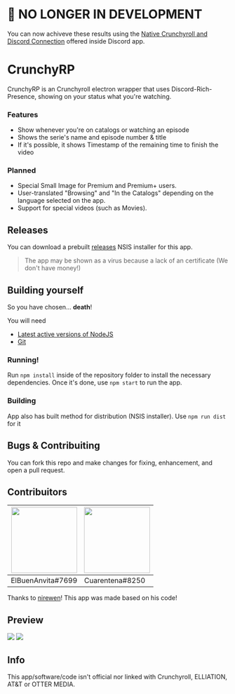 # 🚧 NO LONGER IN DEVELOPMENT
You can now achiveve these results using the [Native Crunchyroll and Discord Connection](https://support.discord.com/hc/en-us/articles/9929188048023-Discord-and-Crunchyroll-Connection-FAQ) offered inside Discord app.

# CrunchyRP

CrunchyRP is an Crunchyroll electron wrapper that uses Discord-Rich-Presence, showing on your status what you're watching. 

### Features
  - Show whenever you're on catalogs or watching an episode
  - Shows the serie's name and episode number & title
  - If it's possible, it shows Timestamp of the remaining time to finish the video

### Planned
  - Special Small Image for Premium and Premium+ users.
  - User-translated "Browsing" and "In the Catalogs" depending on the language selected on the app.
  - Support for special videos (such as Movies). 

## Releases
You can download a prebuilt [releases](https://github.com/ElBuenAnvita/CrunchyRP/releases) NSIS installer for this app.
> The app may be shown as a virus because a lack of an certificate (We don't have money!) 

## Building yourself
So you have chosen... __death__!

You will need
* [Latest active versions of NodeJS](https://nodejs.org/es/about/releases/)
* [Git](https://git-scm.com/downloads)

### Running!
Run `npm install` inside of the repository folder to install the necessary dependencies.
Once it's done, use `npm start` to run the app.
### Building
App also has built method for distribution (NSIS installer). Use `npm run dist` for it

## Bugs & Contribuiting
You can fork this repo and make changes for fixing, enhancement, and open a pull request.

## Contribuitors
| <img src="https://avatars.githubusercontent.com/u/37051987?s=1024&v=4" width="150px;"/> | <img src="https://media.discordapp.net/attachments/517788082783911946/705833222600130670/rotate.png?width=475&height=475" width="150px"/> |
| ------ | ------ |
| ElBuenAnvita#7699<br> | Cuarentena#8250<br> |

Thanks to [nirewen](https://github.com/nirewen/discord-netflix)! This app was made based on his code!

## Preview
<img src="https://cdn.discordapp.com/attachments/409599882559619082/705834006369009684/unknown.png">

<img src="https://media.discordapp.net/attachments/409599882559619082/705792153753747496/unknown.png">

## Info
This app/software/code isn't official nor linked with Crunchyroll, ELLIATION, AT&T or OTTER MEDIA.
